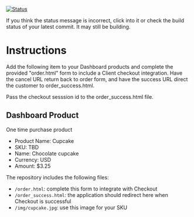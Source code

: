[![Status](https://img.shields.io/badge/status-SUBMITTABLE%20COMMIT:%202a0d1f4d9db09259445b7ef6b6635163242d6423-brightgreen.svg)](https://github.com/andremcb/bakery_scaffold_AApE3fQi8zR0pcdo/commit/2a0d1f4d9db09259445b7ef6b6635163242d6423)























































































































































































If you think the status message is incorrect, click into it or check the build status of your latest commit. It may still be building.

# Instructions 

Add the following item to your Dashboard products and complete the provided "order.html" form to include a Client checkout integration. Have the cancel URL return back to order form, and have the success URL direct the customer to order_success.html. 

Pass the checkout sesssion id to the order_success.html file.

## Dashboard Product
One time purchase product
* Product Name: Cupcake
* SKU: TBD
* Name: Chocolate cupcake
* Currency: USD
* Amount: $3.25

The repository includes the following files:
* `/order.html`: complete this form to integrate with Checkout
* `/order_success.html`: the application should redirect here when Checkout is successful
* `/img/cupcake.jpg`: use this image for your SKU
